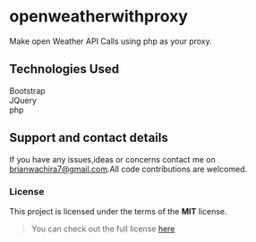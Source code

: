 # openweatherwithproxy

Make open Weather API Calls using php as your proxy.

## Technologies Used
Bootstrap<br/>
JQuery<br/>
php<br/>

## Support and contact details
If you have any issues,ideas or concerns contact me on<a href="https://mail.google.com/mail/?view=cm&fs=1&to=brianwachira7@gmail.com" target="_blank"> brianwachira7@gmail.com</a>.All code contributions are welcomed.

### License
This project is licensed under the terms of the **MIT** license.

>You can check out the full license [here](https://github.com/brianwachira/openweatherwithproxy/blob/main/LICENSE)  
